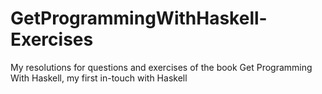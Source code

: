 # GetProgrammingWithHaskell-Exercises
My resolutions for questions and exercises of the book Get Programming With Haskell, my first in-touch with Haskell
